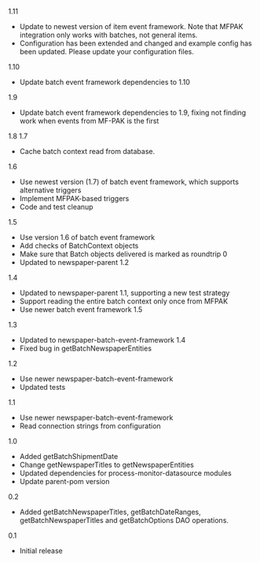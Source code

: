 1.11
* Update to newest version of item event framework. Note that MFPAK integration only works with batches, not general items.
* Configuration has been extended and changed and example config has been updated. Please update your configuration files.

1.10
* Update batch event framework dependencies to 1.10

1.9
* Update batch event framework dependencies to 1.9, fixing not finding work when events from MF-PAK is the first

1.8
1.7

* Cache batch context read from database.

1.6

* Use newest version (1.7) of batch event framework, which supports alternative triggers
* Implement MFPAK-based triggers
* Code and test cleanup

1.5

* Use version 1.6 of batch event framework
* Add checks of BatchContext objects
* Make sure that Batch objects delivered is marked as roundtrip 0
* Updated to newspaper-parent 1.2

1.4

* Updated to newspaper-parent 1.1, supporting a new test strategy
* Support reading the entire batch context only once from MFPAK
* Use newer batch event framework 1.5

1.3

* Updated to newspaper-batch-event-framework 1.4
* Fixed bug in getBatchNewspaperEntities

1.2

* Use newer newspaper-batch-event-framework
* Updated tests

1.1

* Use newer newspaper-batch-event-framework
* Read connection strings from configuration

1.0

* Added getBatchShipmentDate
* Change getNewspaperTitles to getNewspaperEntities
* Updated dependencies for process-monitor-datasource modules
* Update parent-pom version

0.2

* Added getBatchNewspaperTitles, getBatchDateRanges, getBatchNewspaperTitles and getBatchOptions DAO operations.

0.1

* Initial release
